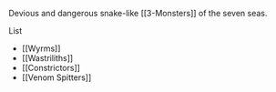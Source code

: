 Devious and dangerous snake-like [[3-Monsters]] of the seven seas.

List
- [[Wyrms]]
- [[Wastriliths]]
- [[Constrictors]]
- [[Venom Spitters]]